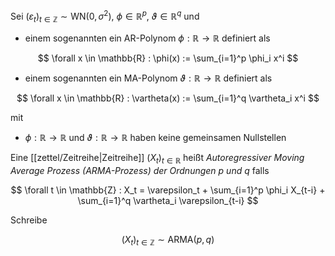 Sei $(\varepsilon_t)_{t \in \mathbb{Z}} \sim \text{WN}(0, \sigma^2)$, $\phi \in \mathbb{R}^p$, $\vartheta \in \mathbb{R}^q$ und
- einem sogenannten ein AR-Polynom $\phi : \mathbb{R} \to \mathbb{R}$ definiert als

$$
	\forall x \in \mathbb{R} : \phi(x) := \sum_{i=1}^p \phi_i x^i
$$

- einem sogenannten ein MA-Polynom $\vartheta : \mathbb{R} \to \mathbb{R}$ definiert als

$$
	\forall x \in \mathbb{R} : \vartheta(x) := \sum_{i=1}^q \vartheta_i x^i
$$

mit
- $\phi : \mathbb{R} \to \mathbb{R}$ und $\vartheta : \mathbb{R} \to \mathbb{R}$ haben keine gemeinsamen Nullstellen

Eine [[zettel/Zeitreihe|Zeitreihe]] $(X_t)_{t \in \mathbb{R}}$ heißt *Autoregressiver Moving Average Prozess (ARMA-Prozess) der Ordnungen $p$ und $q$* falls

$$
	\forall t \in \mathbb{Z} : X_t = \varepsilon_t + \sum_{i=1}^p \phi_i X_{t-i} + \sum_{i=1}^q \vartheta_i \varepsilon_{t-i}
$$

Schreibe

$$
	(X_t)_{t \in \mathbb{Z}} \sim \text{ARMA}(p, q)
$$